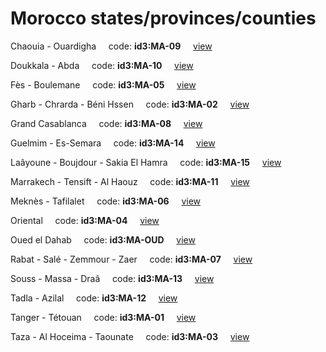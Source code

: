 # Morocco states/provinces/counties
Chaouia - Ouardigha&nbsp;&nbsp;&nbsp;&nbsp;&nbsp;code: **id3:MA-09**&nbsp;&nbsp;&nbsp;&nbsp;&nbsp;[view](../export/geojson/medium/id3/ma/09.geojson)&nbsp;&nbsp;&nbsp;&nbsp;&nbsp;


Doukkala - Abda&nbsp;&nbsp;&nbsp;&nbsp;&nbsp;code: **id3:MA-10**&nbsp;&nbsp;&nbsp;&nbsp;&nbsp;[view](../export/geojson/medium/id3/ma/10.geojson)&nbsp;&nbsp;&nbsp;&nbsp;&nbsp;


Fès - Boulemane&nbsp;&nbsp;&nbsp;&nbsp;&nbsp;code: **id3:MA-05**&nbsp;&nbsp;&nbsp;&nbsp;&nbsp;[view](../export/geojson/medium/id3/ma/05.geojson)&nbsp;&nbsp;&nbsp;&nbsp;&nbsp;


Gharb - Chrarda - Béni Hssen&nbsp;&nbsp;&nbsp;&nbsp;&nbsp;code: **id3:MA-02**&nbsp;&nbsp;&nbsp;&nbsp;&nbsp;[view](../export/geojson/medium/id3/ma/02.geojson)&nbsp;&nbsp;&nbsp;&nbsp;&nbsp;


Grand Casablanca&nbsp;&nbsp;&nbsp;&nbsp;&nbsp;code: **id3:MA-08**&nbsp;&nbsp;&nbsp;&nbsp;&nbsp;[view](../export/geojson/medium/id3/ma/08.geojson)&nbsp;&nbsp;&nbsp;&nbsp;&nbsp;


Guelmim - Es-Semara&nbsp;&nbsp;&nbsp;&nbsp;&nbsp;code: **id3:MA-14**&nbsp;&nbsp;&nbsp;&nbsp;&nbsp;[view](../export/geojson/medium/id3/ma/14.geojson)&nbsp;&nbsp;&nbsp;&nbsp;&nbsp;


Laâyoune - Boujdour - Sakia El Hamra&nbsp;&nbsp;&nbsp;&nbsp;&nbsp;code: **id3:MA-15**&nbsp;&nbsp;&nbsp;&nbsp;&nbsp;[view](../export/geojson/medium/id3/ma/15.geojson)&nbsp;&nbsp;&nbsp;&nbsp;&nbsp;


Marrakech - Tensift - Al Haouz&nbsp;&nbsp;&nbsp;&nbsp;&nbsp;code: **id3:MA-11**&nbsp;&nbsp;&nbsp;&nbsp;&nbsp;[view](../export/geojson/medium/id3/ma/11.geojson)&nbsp;&nbsp;&nbsp;&nbsp;&nbsp;


Meknès - Tafilalet&nbsp;&nbsp;&nbsp;&nbsp;&nbsp;code: **id3:MA-06**&nbsp;&nbsp;&nbsp;&nbsp;&nbsp;[view](../export/geojson/medium/id3/ma/06.geojson)&nbsp;&nbsp;&nbsp;&nbsp;&nbsp;


Oriental&nbsp;&nbsp;&nbsp;&nbsp;&nbsp;code: **id3:MA-04**&nbsp;&nbsp;&nbsp;&nbsp;&nbsp;[view](../export/geojson/medium/id3/ma/04.geojson)&nbsp;&nbsp;&nbsp;&nbsp;&nbsp;


Oued el Dahab&nbsp;&nbsp;&nbsp;&nbsp;&nbsp;code: **id3:MA-OUD**&nbsp;&nbsp;&nbsp;&nbsp;&nbsp;[view](../export/geojson/medium/id3/ma/oud.geojson)&nbsp;&nbsp;&nbsp;&nbsp;&nbsp;


Rabat - Salé - Zemmour - Zaer&nbsp;&nbsp;&nbsp;&nbsp;&nbsp;code: **id3:MA-07**&nbsp;&nbsp;&nbsp;&nbsp;&nbsp;[view](../export/geojson/medium/id3/ma/07.geojson)&nbsp;&nbsp;&nbsp;&nbsp;&nbsp;


Souss - Massa - Draâ&nbsp;&nbsp;&nbsp;&nbsp;&nbsp;code: **id3:MA-13**&nbsp;&nbsp;&nbsp;&nbsp;&nbsp;[view](../export/geojson/medium/id3/ma/13.geojson)&nbsp;&nbsp;&nbsp;&nbsp;&nbsp;


Tadla - Azilal&nbsp;&nbsp;&nbsp;&nbsp;&nbsp;code: **id3:MA-12**&nbsp;&nbsp;&nbsp;&nbsp;&nbsp;[view](../export/geojson/medium/id3/ma/12.geojson)&nbsp;&nbsp;&nbsp;&nbsp;&nbsp;


Tanger - Tétouan&nbsp;&nbsp;&nbsp;&nbsp;&nbsp;code: **id3:MA-01**&nbsp;&nbsp;&nbsp;&nbsp;&nbsp;[view](../export/geojson/medium/id3/ma/01.geojson)&nbsp;&nbsp;&nbsp;&nbsp;&nbsp;


Taza - Al Hoceima - Taounate&nbsp;&nbsp;&nbsp;&nbsp;&nbsp;code: **id3:MA-03**&nbsp;&nbsp;&nbsp;&nbsp;&nbsp;[view](../export/geojson/medium/id3/ma/03.geojson)&nbsp;&nbsp;&nbsp;&nbsp;&nbsp;

